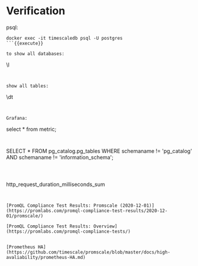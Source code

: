 # Verification



psql:

```
docker exec -it timescaledb psql -U postgres
```{{execute}}

to show all databases: 

```
\l
```{{execute}}


show all tables:

```
\dt
```{{execute}}


Grafana:

```
select * from metric;
```{{copy}}


```
SELECT *
FROM pg_catalog.pg_tables
WHERE schemaname != 'pg_catalog' AND 
    schemaname != 'information_schema';
```{{copy}}



```
http_request_duration_milliseconds_sum
```{{copy}}


[PromQL Compliance Test Results: Promscale (2020-12-01)](https://promlabs.com/promql-compliance-test-results/2020-12-01/promscale/)

[PromQL Compliance Test Results: Overview](https://promlabs.com/promql-compliance-tests/)


[Prometheus HA](https://github.com/timescale/promscale/blob/master/docs/high-avaliability/prometheus-HA.md)